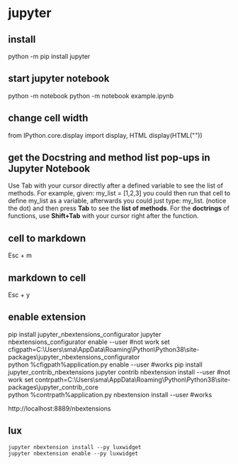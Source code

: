 # jupyter

## install
  python -m pip install jupyter
  
## start jupyter notebook
  python -m notebook
  python -m notebook example.ipynb

## change cell width  
  from IPython.core.display import display, HTML
  display(HTML("<style>.container { width:100% !important; }</style>"))  
  
## get the Docstring and method list pop-ups in Jupyter Notebook
Use Tab with your cursor directly after a defined variable to see the list of methods. For example, given: my_list = [1,2,3] you could then run that cell to define my_list as a variable, afterwards you could just type: my_list. (notice the dot) and then press **Tab** to see the **list of methods**. For the **doctrings** of functions, use **Shift+Tab** with your cursor right after the function.

## cell to markdown
  Esc + m
  
## markdown to cell
  Esc + y
  
## enable extension
  pip install jupyter_nbextensions_configurator
  jupyter nbextensions_configurator enable --user #not work
  set cfigpath=C:\Users\sma\AppData\Roaming\Python\Python38\site-packages\jupyter_nbextensions_configurator\
  python %cfigpath%application.py enable --user #works
  pip install jupyter_contrib_nbextensions
  jupyter contrib nbextension install --user #not work
  set contrpath=C:\Users\sma\AppData\Roaming\Python\Python38\site-packages\jupyter_contrib_core\
  python %contrpath%application.py nbextension install --user #works
  
  http://localhost:8889/nbextensions
  
## lux
    jupyter nbextension install --py luxwidget
    jupyter nbextension enable --py luxwidget
  